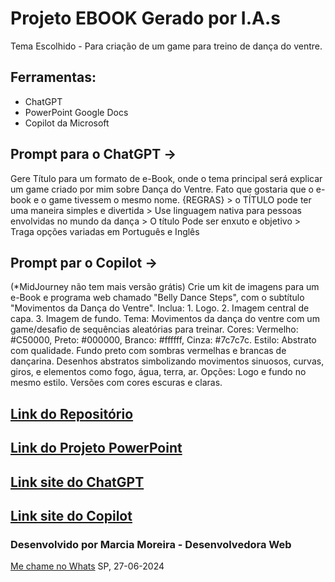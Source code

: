 <!-- Dio.me e Santander Code 2024  -->
<!-- Projeto 01 --> 
<!-- Criando um Ebook com ChatGPT e IA geradora de Imagens -->
<!-- Desenvolveroda: Marcia Moreira -->

# Projeto EBOOK Gerado por I.A.s

Tema Escolhido - Para criação de um game para treino de dança do ventre.

## Ferramentas:
- ChatGPT
- PowerPoint Google Docs
- Copilot da Microsoft

## Prompt para o ChatGPT ->
Gere Título para um formato de e-Book, onde o tema principal será explicar um game criado por mim sobre Dança do Ventre. Fato que gostaria que o e-book e o game tivessem o mesmo nome.
    {REGRAS}
    > o TÍTULO pode ter uma maneira simples e divertida
    > Use linguagem nativa para pessoas envolvidas no mundo da dança
    > O título Pode ser enxuto e objetivo
    > Traga opções variadas em Português e Inglês


## Prompt par o Copilot ->
(*MidJourney não tem mais versão grátis)
Crie um kit de imagens para um e-Book e programa web chamado "Belly Dance Steps", com o subtítulo "Movimentos da Dança do Ventre". Inclua: 1. Logo. 2. Imagem central de capa. 3. Imagem de fundo. Tema: Movimentos da dança do ventre com um game/desafio de sequências aleatórias para treinar. Cores: Vermelho: #C50000, Preto: #000000, Branco: #ffffff, Cinza: #7c7c7c. Estilo: Abstrato com qualidade. Fundo preto com sombras vermelhas e brancas de dançarina. Desenhos abstratos simbolizando movimentos sinuosos, curvas, giros, e elementos como fogo, água, terra, ar. Opções: Logo e fundo no mesmo estilo. Versões com cores escuras e claras.


## [Link do Repositório]()

## [Link do Projeto PowerPoint](https://docs.google.com/presentation/d/1kAEO0KYJJiU7TmrNK10bDExdt4QCy5QaYHuyKDLPjj0/edit?usp=sharing)

## [Link site do ChatGPT](https://chatgpt.com/)

## [Link site do Copilot](https://copilot.microsoft.com/)



### Desenvolvido por Marcia Moreira - Desenvolvedora Web
[Me chame no Whats](Https://wa.me/5511977219430)
SP, 27-06-2024

